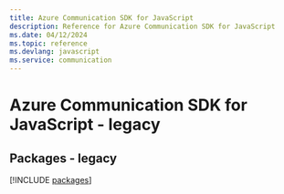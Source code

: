 ```yaml
---
title: Azure Communication SDK for JavaScript
description: Reference for Azure Communication SDK for JavaScript
ms.date: 04/12/2024
ms.topic: reference
ms.devlang: javascript
ms.service: communication
---
```

# Azure Communication SDK for JavaScript - legacy
## Packages - legacy
[!INCLUDE [packages](communication-index.md)]